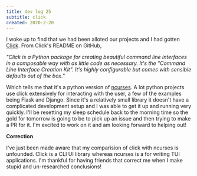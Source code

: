 ```yaml
---
title: dev log 25
subtitle: click
created: 2020-2-20
---
```


I woke up to find that we had been alloted our projects and I had gotten [Click](https://github.com/pallets/click). From Click's README on GitHub,

_"Click is a Python package for creating beautiful command line interfaces in a composable way with as little code as necessary. It's the "Command Line Interface Creation Kit". It's highly configurable but comes with sensible defaults out of the box."_

Which tells me that it's a python version of [ncurses](https://en.wikipedia.org/wiki/Ncurses). A lot python projects use click extensively for interacting with the user, a few of the examples being Flask and Django. Since it's a relatively small library it doesn't have a complicated development setup and I was able to get it up and running very quickly. I'll be resetting my sleep schedule back to the morning time so the gold for tomorrow is going to be to pick up an issue and then trying to make a PR for it. I'm excited to work on it and am looking forward to helping out!

**Correction**

I've just been made aware that my comparision of click with ncurses is unfounded. Click is a CLI UI library whereas ncurses is a for writing TUI applications. I'm thankful for having friends that correct me when I make stupid and un-researched conclusions!

